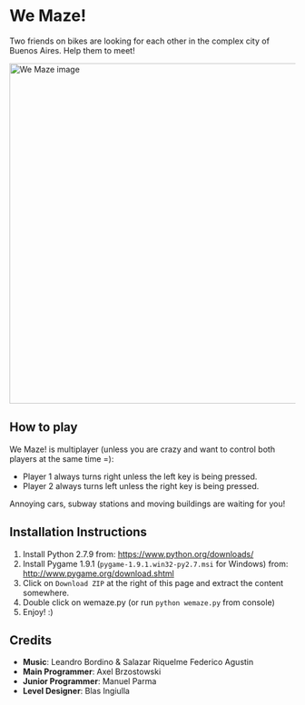 # We Maze!

Two friends on bikes are looking for each other in the complex city of Buenos Aires. Help them to meet!

<img src="http://globalgamejam.org/sites/default/files/styles/game_content__wide/public/games/screenshots/screen_69.png?itok=SmpGL8aS" alt="We Maze image" width="600px"></img>

## How to play

We Maze! is multiplayer (unless you are crazy and want to control both players at the same time =):
- Player 1 always turns right unless the left key is being pressed.
- Player 2 always turns left unless the right key is being pressed.

Annoying cars, subway stations and moving buildings are waiting for you!

## Installation Instructions

1. Install Python 2.7.9 from: https://www.python.org/downloads/
2. Install Pygame 1.9.1 (`pygame-1.9.1.win32-py2.7.msi` for Windows) from: http://www.pygame.org/download.shtml
3. Click on `Download ZIP` at the right of this page and extract the content somewhere.
4. Double click on wemaze.py (or run `python wemaze.py` from console)
5. Enjoy! :)

## Credits

- **Music**: Leandro Bordino &amp; Salazar Riquelme Federico Agustin
- **Main Programmer**: Axel Brzostowski
- **Junior Programmer**: Manuel Parma
- **Level Designer**: Blas Ingiulla
